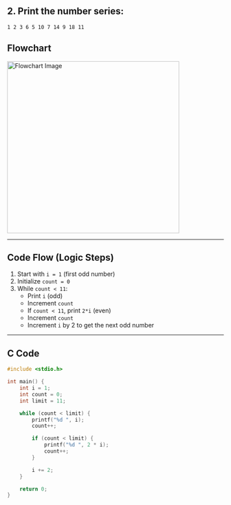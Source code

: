 ## 2. Print the number series:  

`1 2 3 6 5 10 7 14 9 18 11`


## Flowchart

<img src="assets\2.png" alt="Flowchart Image" width="400"/>

---

##  Code Flow (Logic Steps)

1. Start with `i = 1` (first odd number)
2. Initialize `count = 0`
3. While `count < 11`:
   - Print `i` (odd)
   - Increment `count`
   - If `count < 11`, print `2*i` (even)
   - Increment `count`
   - Increment `i` by 2 to get the next odd number

---

## C Code

```c
#include <stdio.h>

int main() {
    int i = 1;       
    int count = 0;   
    int limit = 11;  

    while (count < limit) {
        printf("%d ", i);       
        count++;

        if (count < limit) {    
            printf("%d ", 2 * i); 
            count++;
        }

        i += 2;  
    }

    return 0;
}
